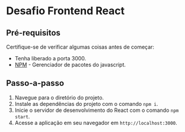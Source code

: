 # Desafio Frontend React

## Pré-requisitos

Certifique-se de verificar algumas coisas antes de começar:

- Tenha liberado a porta 3000.
- [NPM](https://www.npmjs.com/) - Gerenciador de pacotes do javascript.

## Passo-a-passo

1. Navegue para o diretório do projeto.
2. Instale as dependências do projeto com o comando `npm i`.
3. Inicie o servidor de desenvolvimento do React com o comando `npm start`.
4. Acesse a aplicação em seu navegador em `http://localhost:3000`.
